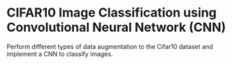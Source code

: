 # CIFAR10 Image Classification using Convolutional Neural Network (CNN)

Perform different types of data augmentation to the Cifar10 dataset and implement a CNN to classify images. 
